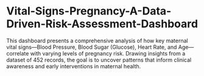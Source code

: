 # Vital-Signs-Pregnancy-A-Data-Driven-Risk-Assessment-Dashboard
This dashboard presents a comprehensive analysis of how key maternal vital signs—Blood Pressure, Blood Sugar (Glucose), Heart Rate, and Age—correlate with varying levels of pregnancy risk. Drawing insights from a dataset of 452 records, the goal is to uncover patterns that inform clinical awareness and early interventions in maternal health.
